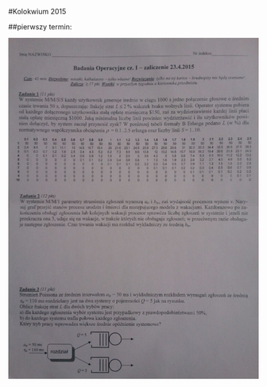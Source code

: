 #Kolokwium 2015

##pierwszy termin:

![2015-04-23.jpg](pierwszy-termin/2015-04-23.jpg "2015-04-23.jpg")

